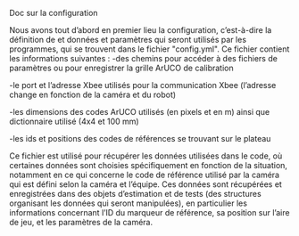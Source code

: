 [order]:       # (1)
[title]:       # (Configuration)
[description]: # (Documentation sur la configuration)

Doc sur la configuration

Nous avons tout d’abord en premier lieu la configuration, c’est-à-dire la définition de et données et paramètres qui seront utilisés par les programmes, qui se trouvent dans le fichier "config.yml".
Ce fichier contient les informations suivantes :
-des chemins pour accéder à des fichiers de paramètres ou pour enregistrer la grille ArUCO de calibration

-le port et l’adresse Xbee utilisés pour la communication Xbee (l’adresse change en fonction de la caméra et du robot)

-les dimensions des codes ArUCO utilisés (en pixels et en m) ainsi que dictionnaire utilisé (4x4 et 100 mm)

-les ids et positions des codes de références se trouvant sur le plateau


Ce fichier est utilisé pour récupérer les données utilisées dans le code, où certaines données sont choisies spécifiquement en fonction de la situation, notamment en ce qui concerne le code de référence utilisé par la caméra qui est défini selon la caméra et l’équipe.
Ces données sont récupérées et enregistrées dans des objets d’estimation et de tests (des structures organisant les données qui seront manipulées), en particulier les informations concernant l’ID du marqueur de référence, sa position sur l’aire de jeu, et les paramètres de la caméra.

